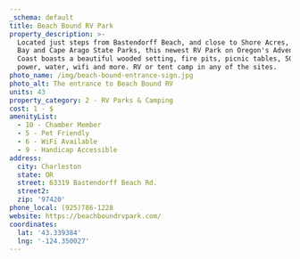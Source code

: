```yaml
---
_schema: default
title: Beach Bound RV Park
property_description: >-
  Located just steps from Bastendorff Beach, and close to Shore Acres, Sunset
  Bay and Cape Arago State Parks, this newest RV Park on Oregon's Adventure
  Coast boasts a beautiful wooded setting, fire pits, picnic tables, 50-amp
  power, water, wifi and more. RV or tent camp in any of the sites.
photo_name: /img/beach-bound-entrance-sign.jpg
photo_alt: The entrance to Beach Bound RV
units: 43
property_category: 2 - RV Parks & Camping
cost: 1 - $
amenityList:
  - 10 - Chamber Member
  - 5 - Pet Friendly
  - 6 - WiFi Available
  - 9 - Handicap Accessible
address:
  city: Charleston
  state: OR
  street: 63319 Bastendorff Beach Rd.
  street2:
  zip: '97420'
phone_local: (925)786-1228
website: https://beachboundrvpark.com/
coordinates:
  lat: '43.339384'
  lng: '-124.350027'
---
```


